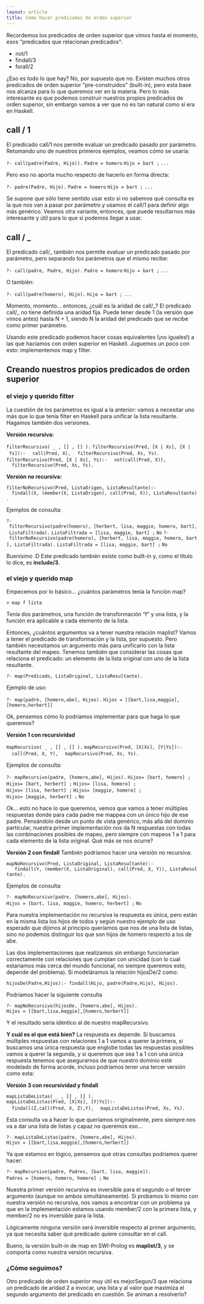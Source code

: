 ```yaml
---
layout: article
title: Como hacer predicados de orden superior
---
```

Recordemos los predicados de orden superior que vimos hasta el momento, esos “predicados que relacionan predicados”:

-   not/1
-   findall/3
-   forall/2

¿Eso es todo lo que hay? No, por supuesto que no. Existen muchos otros predicados de orden superior "pre-construidos" (built-in), pero esta base nos alcanza para lo que queremos ver en la materia. Pero lo más interesante es que podemos construir nuestros propios predicados de orden superior, sin embargo vamos a ver que no es tan natural como sí era en Haskell.

call / 1
--------

El predicado call/1 nos permite evaluar un predicado pasado por parámetro. Retomando uno de nuestros primeros ejemplos, veamos cómo se usaría:

`?- call(padre(Padre, Hijo)).`
`Padre = homero`
`Hijo = bart ;`
`...`

Pero eso no aporta mucho respecto de hacerlo en forma directa:

`?- padre(Padre, Hijo).`
`Padre = homero`
`Hijo = bart ;`
`...`

Se supone que sólo tiene sentido usar esto si no sabemos qué consulta es la que nos van a pasar por parámetro y usamos el call/1 para definir algo más genérico. Veamos otra variante, entonces, que puede resultarnos más interesante y útil para lo que sí podemos llegar a usar.

call / \_
---------

El predicado call/\_ también nos permite evaluar un predicado pasado por parámetro, pero separando los parámetros que el mismo recibe:

`?- call(padre, Padre, Hijo).`
`Padre = homero`
`Hijo = bart ;`
`...`

O también:

`?- call(padre(homero), Hijo).`
`Hijo = bart ;`
`...`

Momento, momento... entonces, ¿cuál es la aridad de call/\_? El predicado call/\_ no tiene definida una aridad fija. Puede tener desde 1 (la versión que vimos antes) hasta N + 1, siendo N la aridad del predicado que se recibe como primer parámetro.

Usando este predicado podemos hacer cosas equivalentes (¡no iguales!) a las que hacíamos con orden superior en Haskell. Juguemos un poco con esto: implementemos map y filter.

Creando nuestros propios predicados de orden superior
-----------------------------------------------------

### el viejo y querido filter

La cuestión de los parámetros es igual a la anterior: vamos a necesitar uno más que lo que tenía filter en Haskell para unificar la lista resultante. Hagamos también dos versiones.

**Versión recursiva:**

`filterRecursivo( _ , [] , [] ).`
`filterRecursivo(Pred, [X | Xs], [X | Ys]):-`
`  call(Pred, X),`
`  filterRecursivo(Pred, Xs, Ys).`
`filterRecursivo(Pred, [X | Xs], Ys):-`
`  not(call(Pred, X)),`
`  filterRecursivo(Pred, Xs, Ys).`

**Versión no recursiva:**

`filterNoRecursivo(Pred, ListaOrigen, ListaResultante):-`
`  findall(X, (member(X, ListaOrigen), call(Pred, X)), ListaResultante).`

Ejemplos de consulta:

`?- filterRecursivo(padre(homero), [herbert, lisa, maggie, homero, bart], ListaFiltrada).`
`ListaFiltrada = [lisa, maggie, bart] ;`
`No`
`?- filterNoRecursivo(padre(homero), [herbert, lisa, maggie, homero, bart], ListaFiltrada).`
`ListaFiltrada = [lisa, maggie, bart] ;`
`No`

Buenísimo :D Este predicado también existe como built-in y, como el título lo dice, es **include/3**.

### el viejo y querido map

Empecemos por lo básico... ¿cuántos parámetros tenía la función map?

`> map f lista`

Tenía dos parámetros, una función de transformación “f” y una lista, y la función era aplicable a cada elemento de la lista.

Entonces, ¿cuántos argumentos va a tener nuestra relación maplist? Vamos a tener el predicado de transformación y la lista, por supuesto. Pero también necesitamos un argumento más para unificarlo con la lista resultante del mapeo. Tenemos también que considerar las cosas que relaciona el predicado: un elemento de la lista original con uno de la lista resultante.

`?- map(Predicado, ListaOriginal, ListaResultante).`

Ejemplo de uso:

`?- map(padre, [homero,abe], Hijos).`
`Hijos = [[bart,lisa,maggie],[homero,herbert]]`

Ok, pensemos cómo lo podríamos implementar para que haga lo que queremos?

**Versión 1 con recursividad**

`mapRecursivo( _ , [] , [] ).`
`mapRecursivo(Pred, [X|Xs], [Y|Ys]):-`
`  call(Pred, X, Y),`
`  mapRecursivo(Pred, Xs, Ys).`

Ejemplos de consulta:

`?- mapRecursivo(padre, [homero,abe], Hijos).`
`Hijos= [bart, homero] ;`
`Hijos= [bart, herbert] ;`
`Hijos= [lisa, homero] ;`
`Hijos= [lisa, herbert] ;`
`Hijos= [maggie, homero] ;`
`Hijos= [maggie, herbert] ;`
`No`

Ok... esto no hace lo que queremos, vemos que vamos a tener múltiples respuestas donde para cada padre me mappea con un único hijo de ese padre. Pensándolo desde un punto de vista genérico, más allá del dominio particular, nuestra primer implementación nos da N respuestas con todas las combinaciones posibles de mapeo, pero siempre con mapeos 1 a 1 para cada elemento de la lista original. Qué más se nos ocurre?

**Versión 2 con findall** También podríamos hacer una versión no recursiva:

`mapNoRecursivo(Pred, ListaOriginal, ListaResultante):-`
`   findall(Y, (member(X, ListaOriginal), call(Pred, X, Y)), ListaResultante).`

Ejemplos de consulta:

`?- mapNoRecursivo(padre, [homero,abe], Hijos).`
`Hijos = [bart, lisa, maggie, homero, herbert] ;`
`No`

Para nuestra implementación no recursiva la respuesta es única, pero están en la misma lista los hijos de todos y según nuestro ejemplo de uso esperado que dijimos al principio queríamos que nos de una lista de listas, sino no podemos distinguir los que son hijos de homero respecto a los de abe.

Las dos implementaciones que realizamos sin embargo funcionarían correctamente con relaciones que cumplan con unicidad (con lo cual estaríamos más cerca del mundo funcional, no siempre queremos esto, depende del problema). Si modeláramos la relación hijosDe/2 como:

`hijosDe(Padre,Hijos):- findall(Hijo, padre(Padre,Hijo), Hijos).`

Podríamos hacer la siguiente consulta

`?- mapNoRecursivo(hijosDe, [homero,abe], Hijos).`
`Hijos = [[bart,lisa,maggie],[homero,herbert]]`

Y el resultado sería idéntico al de nuestro mapRecursivo.

**Y cuál es el que está bien?** La respuesta es depende. Si buscamos múltiples respuestas con relaciones 1 a 1 vamos a querer la primera, si buscamos una única respuesta que englobe todas las respuestas posibles vamos a querer la segunda, y si queremos que sea 1 a 1 con una única respuesta tenemos que asegurarnos de que nuestro dominio esté modelado de forma acorde, incluso podríamos tener una tercer versión como esta:

**Versión 3 con recursividad y findall**

`mapListaDeListas( _ , [] , [] ).`
`mapListaDeListas(Pred, [X|Xs], [Y|Ys]):-`
`  findall(Z,call(Pred, X, Z),Y),`
`  mapListaDeListas(Pred, Xs, Ys).`

Esta consulta va a hacer lo que queríamos originalmente, pero siempre nos va a dar una lista de listas y capaz no queremos eso...

`?- mapListaDeListas(padre, [homero,abe], Hijos).`
`Hijos = [[bart,lisa,maggie],[homero,herbert]]`

Ya que estamos en lógico, pensemos qué otras consultas podríamos querer hacer:

`?- mapRecursivo(padre, Padres, [bart, lisa, maggie]).`
`Padres = [homero, homero, homero] ;`
`No`

Nuestra primer versión recursiva es inversible para el segundo o el tercer argumento (aunque no ambos simultáneamente). Si probamos lo mismo con nuestra versión no recursiva, nos vamos a encontrar con un problema ya que en la implementación estamos usando member/2 con la primera lista, y member/2 no es inversible para la lista.

Lógicamente ninguna versión será inversible respecto al primer argumento, ya que necesita saber qué predicado quiere consultar en el call.

Bueno, la versión built-in de map en SWI-Prolog es **maplist/3**, y se comporta como nuestra versión recursiva.

### ¿Cómo seguimos?

Otro predicado de orden superior muy útil es mejorSegun/3 que relaciona un predicado de aridad 2 a invocar, una lista y al valor que maximiza el segundo argumento del predicado en cuestión. Se animan a resolverlo?
